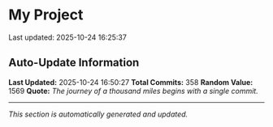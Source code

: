 # My Project


Last updated: 2025-10-24 16:25:37













































































































































































































































































































































































































































































































































































































































































































































































## Auto-Update Information

**Last Updated:** 2025-10-24 16:50:27
**Total Commits:** 358
**Random Value:** 1569
**Quote:** _The journey of a thousand miles begins with a single commit._

---
_This section is automatically generated and updated._